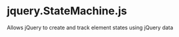 jquery.StateMachine.js
======================

Allows jQuery to create and track element states using jQuery data
